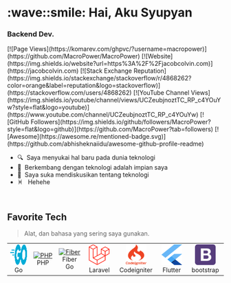 <h1 align="left" id="macropower-title">:wave::smile: Hai, Aku Syupyan</h1>
<h3 align="left">Backend Dev.</h3>

<p align="left">
[![Page Views](https://komarev.com/ghpvc/?username=macropower)](https://github.com/MacroPower/MacroPower)
[![Website](https://img.shields.io/website?url=https%3A%2F%2Fjacobcolvin.com)](https://jacobcolvin.com)
[![Stack Exchange Reputation](https://img.shields.io/stackexchange/stackoverflow/r/4868262?color=orange&label=reputation&logo=stackoverflow)](https://stackoverflow.com/users/4868262)
[![YouTube Channel Views](https://img.shields.io/youtube/channel/views/UCZeubjnoztTC_RP_c4YOuYw?style=flat&logo=youtube)](https://www.youtube.com/channel/UCZeubjnoztTC_RP_c4YOuYw)
[![GitHub Followers](https://img.shields.io/github/followers/MacroPower?style=flat&logo=github)](https://github.com/MacroPower?tab=followers)
[![Awesome](https://awesome.re/mentioned-badge.svg)](https://github.com/abhisheknaiidu/awesome-github-profile-readme)

</p>


- :mag: &nbsp;Saya menyukai hal baru pada dunia teknologi
- :seedling: &nbsp;Berkembang dengan teknologi adalah impian saya
- :speech_balloon: &nbsp;Saya suka mendiskusikan tentang teknologi
- :pisces: &nbsp; Hehehe

<br>

<h2 align="left" id=https://github.com/syupyan">Favorite Tech</h2>

> Alat, dan bahasa yang sering saya gunakan.

<table>
  <tr>
    <td align="center" width="96">
      <a href="https://github.com/syupyan">
        <img src="./img/go-flat.svg" width="48" height="48" alt="Golang" />
      </a>
      <br>Go
    </td>
    <td align="center" width="96">
      <a href="https://github.com/syupyan">
        <img src="https://www.php.net/images/logos/new-php-logo.svg" width="48" height="48" alt="PHP" />
      </a>
      <br>PHP
    </td>
    <td align="center" width="96">
      <a href="https://github.com/syupyan" >
        <img src="https://docs.gofiber.io/img/logo-dark.svg" width="48" height="48" alt="Fiber" />
      </a>
      <br>Fiber Go
    </td>
    <td align="center" width="96">
      <a href="https://github.com/syupyan">
        <img src="./img/laravel.svg" width="48" height="48" alt="Laravel" />
      </a>
      <br>Laravel
    </td>
    <td align="center" width="96">
      <a href="https://github.com/syupyan">
        <img src="./img/codeigniter.svg" width="48" height="48" alt="Codeigniter" />
      </a>
      <br>Codeigniter
    </td>
    <td align="center" width="96"> 
      <a href="https://github.com/syupyan" >
        <img src="./img/flutter.svg" width="48" height="48" alt="bootstrap" />
      </a>
      <br>Flutter
    </td>
    <td align="center"  width="96">
      <a href="https://github.com/syupyan">
        <img src="./img/bootstrap.svg" width="48" height="48" alt="bootstrap" />
      </a>
      <br>bootstrap
    </td>
  </tr>
</table>

<!-- links -->
